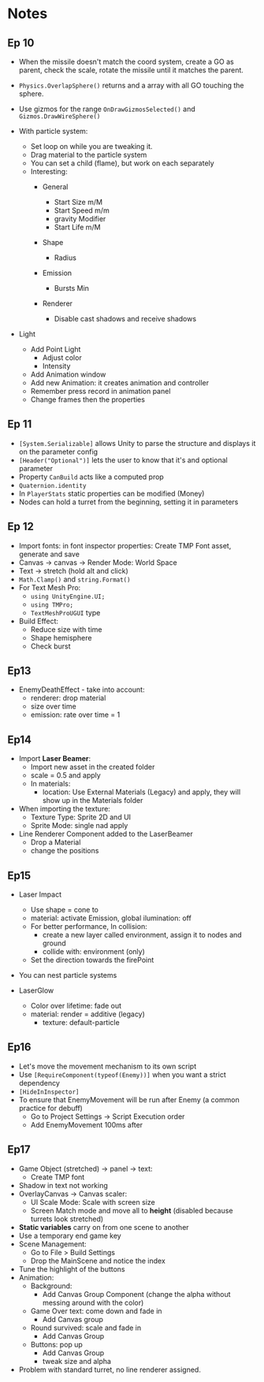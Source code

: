 

# Notes

## Ep 10
- When the missile doesn't match the coord system, create a GO as parent, check the scale, rotate the missile until it matches the parent.

- `Physics.OverlapSphere()` returns and a array with all GO touching the sphere.

- Use gizmos for the range `OnDrawGizmosSelected()` and `Gizmos.DrawWireSphere()`

- With particle system:
    - Set loop on while you are tweaking it.
    - Drag material to the particle system
    - You can set a child (flame), but work on each separately
    - Interesting:
        - General
            - Start Size m/M
            - Start Speed m/m
            - gravity Modifier
            - Start Life m/M

        - Shape
            - Radius
        - Emission
            - Bursts Min
        - Renderer
            - Disable cast shadows and receive shadows
- Light
    - Add Point Light
        - Adjust color
        - Intensity
    - Add Animation window
    - Add new Animation: it creates animation and controller
    - Remember press record in animation panel
    - Change frames then the properties


## Ep 11
- `[System.Serializable]` allows Unity to parse the structure and displays it on the parameter config
- `[Header("Optional")]` lets the user to know that it's and optional parameter
- Property `CanBuild` acts like a computed prop
- `Quaternion.identity`
- In `PlayerStats` static properties can be modified (Money)
- Nodes can hold a turret from the beginning, setting it in parameters


## Ep 12
- Import fonts: in font inspector properties: Create TMP Font asset, generate and save
- Canvas -> canvas -> Render Mode: World Space
- Text -> stretch (hold alt and click)
- `Math.Clamp()` and `string.Format()`
- For Text Mesh Pro:
    - `using UnityEngine.UI;`
    - `using TMPro;`
    - `TextMeshProUGUI` type
- Build Effect:
    - Reduce size with time
    - Shape hemisphere
    - Check burst

## Ep13
- EnemyDeathEffect - take into account:
    - renderer: drop material
    - size over time
    - emission: rate over time = 1

## Ep14
- Import **Laser Beamer**:
    - Import new asset in the created folder
    - scale = 0.5 and apply
    - In materials:
        - location: Use External Materials (Legacy) and apply, they will show up in the Materials folder
- When importing the texture:
    - Texture Type: Sprite 2D and UI
    - Sprite Mode: single nad apply
- Line Renderer Component added to the LaserBeamer
    - Drop a Material
    - change the positions

## Ep15
- Laser Impact
    - Use shape = cone to
    - material: activate Emission, global ilumination: off
    - For better performance, In collision:
        - create a new layer called environment, assign it to nodes and ground
        - collide with: environment (only)
    - Set the direction towards the firePoint

- You can nest particle systems

- LaserGlow
    - Color over lifetime: fade out
    - material: render = additive (legacy)
        - texture: default-particle

## Ep16
- Let's move the movement mechanism to its own script
- Use `[RequireComponent(typeof(Enemy))]` when you want a strict dependency
- `[HideInInspector]`
- To ensure that EnemyMovement will be run after Enemy (a common practice for debuff)
    - Go to Project Settings -> Script Execution order
    - Add EnemyMovement 100ms after


## Ep17
- Game Object (stretched) -> panel -> text:
    - Create TMP font
- Shadow in text not working
- OverlayCanvas -> Canvas scaler:
    - UI Scale Mode: Scale with screen size
    - Screen Match mode and move all to **height** (disabled because turrets look stretched)
- **Static variables** carry on from one scene to another
- Use a temporary end game key
- Scene Management:
    - Go to File > Build Settings
    - Drop the MainScene and notice the index
- Tune the highlight of the buttons
- Animation:
    - Background:
        - Add Canvas Group Component (change the alpha without messing around with the color)
    - Game Over text: come down and fade in
        - Add Canvas group
    - Round survived: scale and fade in
        - Add Canvas Group
    - Buttons: pop up
        - Add Canvas Group
        - tweak size and alpha
- Problem with standard turret, no line renderer assigned.
